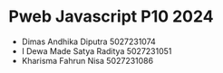 # Pweb Javascript P10 2024

-   Dimas Andhika Diputra 5027231074
-   I Dewa Made Satya Raditya 5027231051
-   Kharisma Fahrun Nisa 5027231086
